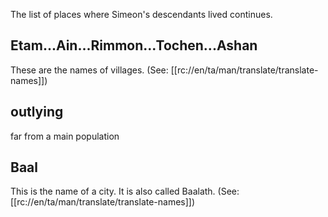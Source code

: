 The list of places where Simeon's descendants lived continues.

## Etam...Ain...Rimmon...Tochen...Ashan ##

These are the names of villages. (See: [[rc://en/ta/man/translate/translate-names]])

## outlying ##

far from a main population

## Baal ##

This is the name of a city. It is also called Baalath. (See: [[rc://en/ta/man/translate/translate-names]])